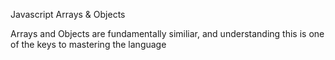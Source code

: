 Javascript Arrays & Objects

Arrays and Objects are fundamentally similiar, and understanding this is one of the keys to mastering the language